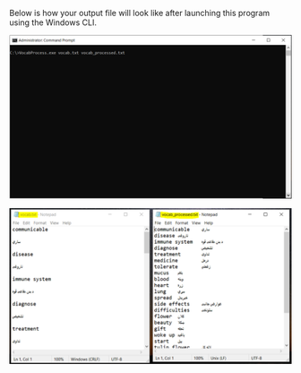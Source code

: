 Below is how your output file will look like after launching this program using the Windows CLI.

![Launching](launching.PNG "Launching the program:")

![Output](input_output.png "Input file is on the left and output file is on the right:")
